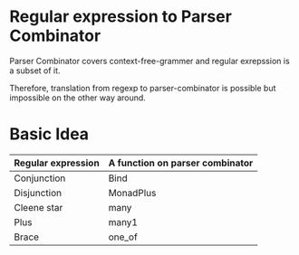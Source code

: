 

# Regular expression to Parser Combinator

Parser Combinator covers context-free-grammer and regular exrepssion is a subset of it.

Therefore, translation from regexp to parser-combinator is possible but impossible on the
other way around.

# Basic Idea

|Regular expression|A function on parser combinator|
|:-|:-|
|Conjunction|Bind|
|Disjunction|MonadPlus|
|Cleene star|many|
|Plus|many1|
|Brace|one_of|



